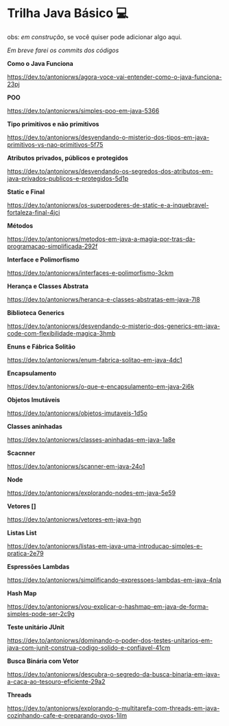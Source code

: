 # Trilha Java Básico 💻

obs: _em construção_, se você quiser pode adicionar algo aqui.

_Em breve farei os commits dos códigos_

**Como o Java Funciona**

https://dev.to/antoniorws/agora-voce-vai-entender-como-o-java-funciona-23pj

**POO**

https://dev.to/antoniorws/simples-poo-em-java-5366

**Tipo primitivos e não primitivos**

https://dev.to/antoniorws/desvendando-o-misterio-dos-tipos-em-java-primitivos-vs-nao-primitivos-5f75

**Atributos privados, públicos e protegidos**

https://dev.to/antoniorws/desvendando-os-segredos-dos-atributos-em-java-privados-publicos-e-protegidos-5d1p

**Static e Final**

https://dev.to/antoniorws/os-superpoderes-de-static-e-a-inquebravel-fortaleza-final-4jci

**Métodos**

https://dev.to/antoniorws/metodos-em-java-a-magia-por-tras-da-programacao-simplificada-292f

**Interface e Polimorfismo**

https://dev.to/antoniorws/interfaces-e-polimorfismo-3ckm

**Herança e Classes Abstrata**

https://dev.to/antoniorws/heranca-e-classes-abstratas-em-java-7l8

**Biblioteca** **Generics**

https://dev.to/antoniorws/desvendando-o-misterio-dos-generics-em-java-code-com-flexibilidade-magica-3hmb

**Enuns e Fábrica Solitão**

https://dev.to/antoniorws/enum-fabrica-solitao-em-java-4dc1

**Encapsulamento**

https://dev.to/antoniorws/o-que-e-encapsulamento-em-java-2i6k

**Objetos Imutáveis**

https://dev.to/antoniorws/objetos-imutaveis-1d5o

**Classes aninhadas**

https://dev.to/antoniorws/classes-aninhadas-em-java-1a8e

**Scacnner**

https://dev.to/antoniorws/scanner-em-java-24o1

**Node**

https://dev.to/antoniorws/explorando-nodes-em-java-5e59

**Vetores []**

https://dev.to/antoniorws/vetores-em-java-hgn

**Listas List**

https://dev.to/antoniorws/listas-em-java-uma-introducao-simples-e-pratica-2e79

**Espressões Lambdas**

https://dev.to/antoniorws/simplificando-expressoes-lambdas-em-java-4nla

**Hash Map**

https://dev.to/antoniorws/vou-explicar-o-hashmap-em-java-de-forma-simples-pode-ser-2c9g

**Teste unitário JUnit**

https://dev.to/antoniorws/dominando-o-poder-dos-testes-unitarios-em-java-com-junit-construa-codigo-solido-e-confiavel-41cm

**Busca Binária com Vetor**

https://dev.to/antoniorws/descubra-o-segredo-da-busca-binaria-em-java-a-caca-ao-tesouro-eficiente-29a2

**Threads**

https://dev.to/antoniorws/explorando-o-multitarefa-com-threads-em-java-cozinhando-cafe-e-preparando-ovos-1ilm
